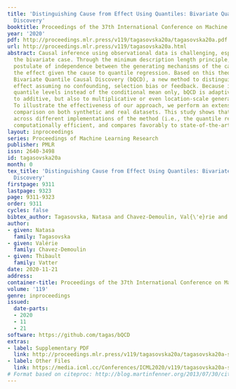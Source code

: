 ```yaml
---
title: 'Distinguishing Cause from Effect Using Quantiles: Bivariate Quantile Causal
  Discovery'
booktitle: Proceedings of the 37th International Conference on Machine Learning
year: '2020'
pdf: http://proceedings.mlr.press/v119/tagasovska20a/tagasovska20a.pdf
url: http://proceedings.mlr.press/v119/tagasovska20a.html
abstract: Causal inference using observational data is challenging, especially in
  the bivariate case. Through the minimum description length principle, we link the
  postulate of independence between the generating mechanisms of the cause and of
  the effect given the cause to quantile regression. Based on this theory, we develop
  Bivariate Quantile Causal Discovery (bQCD), a new method to distinguish cause from
  effect assuming no confounding, selection bias or feedback. Because it uses multiple
  quantile levels instead of the conditional mean only, bQCD is adaptive not only
  to additive, but also to multiplicative or even location-scale generating mechanisms.
  To illustrate the effectiveness of our approach, we perform an extensive empirical
  comparison on both synthetic and real datasets. This study shows that bQCD is robust
  across different implementations of the method (i.e., the quantile regression),
  computationally efficient, and compares favorably to state-of-the-art methods.
layout: inproceedings
series: Proceedings of Machine Learning Research
publisher: PMLR
issn: 2640-3498
id: tagasovska20a
month: 0
tex_title: 'Distinguishing Cause from Effect Using Quantiles: Bivariate Quantile Causal
  Discovery'
firstpage: 9311
lastpage: 9323
page: 9311-9323
order: 9311
cycles: false
bibtex_author: Tagasovska, Natasa and Chavez-Demoulin, Val{\'e}rie and Vatter, Thibault
author:
- given: Natasa
  family: Tagasovska
- given: Valérie
  family: Chavez-Demoulin
- given: Thibault
  family: Vatter
date: 2020-11-21
address: 
container-title: Proceedings of the 37th International Conference on Machine Learning
volume: '119'
genre: inproceedings
issued:
  date-parts:
  - 2020
  - 11
  - 21
software: https://github.com/tagas/bQCD
extras:
- label: Supplementary PDF
  link: http://proceedings.mlr.press/v119/tagasovska20a/tagasovska20a-supp.pdf
- label: Other Files
  link: https://media.icml.cc/Conferences/ICML2020/v119/tagasovska20a-supp.zip
# Format based on citeproc: http://blog.martinfenner.org/2013/07/30/citeproc-yaml-for-bibliographies/
---
```

